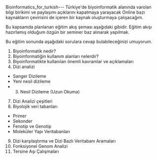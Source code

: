 Bioinformatics_for_turkish---
Türkiye'de biyoinformatik alanında varolan bilgi birikimi ve paylaşımı açıklarını kapatmaya yarayacak
Online bazı kaynakların çevirisini de içeren bir kaynak oluşturmaya çalışacağım.

Bu kapsamda planlanan eğitim akış şeması aşağıdaki gibidir. Eğitim akışı hazırlamış olduğum özgün bir seminer baz alınarak yapılmak.


Bu eğitim sonunda aşağıdaki sorulara cevap bulabileceğinizi umuyorum.

1. Biyoinformatik nedir?
2. Biyoinformatiğin kullanım alanları nelerdir?
3. Biyoinformatikte kullanılan önemli kavramlar ve açıklamaları
5. Dizi analizi
- Sanger Dizileme
- Yeni nesil dizileme 
- 3. Nesil Dizileme (Uzun Okuma)
7. Dizi Analizi çeşitleri
8. Biyolojik veri tabanları
- Primer
- Sekonder
- Fenotip ve Genotip
- Moleküler Yapı Veritabanları
9. Dizi karşılaştırma ve Dizi Bazlı Veritabanı Aramaları
10. Fonksiyonel Genom Analizi
11. Tersine Aşı Çalışmaları
